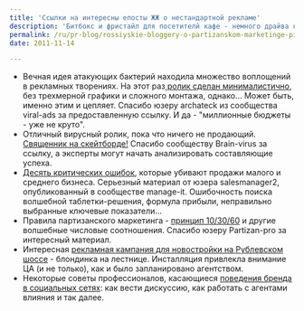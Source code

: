 ```yaml
---
title: 'Ссылки на интересны епосты ЖЖ о нестандартной рекламе'
description: 'Битбокс и фристайл для посетителй кафе - немного драйва к вашим заказам. Кафе Микс в Санкт-Петербурге решило принимать заказы в необычной форме, чтобы привлечь и порадовать посетителей, и, конечно, снять об этом видео. Материал от сообщества virusok-ru.'
permalink: /ru/pr-blog/rossiyskie-bloggery-o-partizanskom-marketinge-piar-i-nestandartnoy-reklame
date: 2011-11-14

---
```

<ul>
<li>Вечная идея атакующих бактерий находила множество воплощений в рекламных творениях. На этот раз<a href="http://viral-ads.livejournal.com/25183.html"> ролик сделан минималистично</a>, без трехмерной графики и сложного монтажа, однако... Может быть, именно этим и цепляет. Спасибо юзеру archateck из сообщества viral-ads за предоставленную ссылку. И да - "миллионные бюджеты - уже не круто".</li>
<li>Отличный вирусный ролик, пока что ничего не продающий. <a href="http://brain-virus.livejournal.com/134430.html">Священник на скейтборде!</a> Спасибо сообществу Brain-virus за ссылку, а эксперты могут начать анализировать составляющие успеха.</li>
<li><a href="http://manage-it.livejournal.com/75691.html">Десять критических ошибок</a>, которые убивают продажи малого и среднего бизнеса. Серьезный материал от юзера salesmanager2, опубликованный в сообществе manage-it. Ошибочность поиска волшебной таблетки-решения, формула прибыли, неправильно выбранные ключевые показатели...</li>
<li>Правила партизанского маркетинга - <a href="http://partizan-pro.livejournal.com/3365.html">принцип 10/30/60</a> и другие волшебные числовые соотношения. Спасибо юзеру Partizan-pro за интересный материал.</li>
<li>Интересная <a href="http://guerrilla-ru.livejournal.com/15948.html">рекламная кампания для новостройки на Рублевском шоссе</a> - блондинка на лестнице. Инсталляция привлекла внимание ЦА (и не только), как и было запланировано агентством.</li>
<li>Некоторые советы профессионалов, касающиеся <a href="http://hiddenmarketing.livejournal.com/53082.html">поведения бренда в социальных сетях</a>: как вести дискуссию, как работать с агентами влияния и так далее. </li>
</ul>


